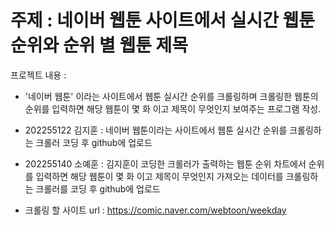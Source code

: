 # 주제 : 네이버 웹툰 사이트에서 실시간 웹툰 순위와 순위 별 웹툰 제목


프로젝트 내용 :
  - '네이버 웹툰' 이라는 사이트에서 웹툰 실시간 순위를 크롤링하며 크롤링한 웹툰의 순위를 입력하면 해당 웹툰이 몇 화 이고 제목이 무엇인지 보여주는 프로그램 작성.

  - 202255122 김지훈 : 네이버 웹툰이라는 사이트에서 웹툰 실시간 순위를 크롤링하는 크롤러 코딩 후 github에 업로드
  - 202255140 소예훈 : 김지훈이 코딩한 크롤러가 출력하는 웹툰 순위 차트에서 순위를 입력하면 해당 웹툰이 몇 화 이고 제목이 무엇인지 가져오는 데이터를 크롤링하는 크롤러를 코딩 후
                      github에 업로드
                      
 
 
  - 크롤링 할 사이트 url : https://comic.naver.com/webtoon/weekday
